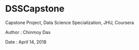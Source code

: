 # DSSCapstone
Capstone Project, Data Science Specialization, JHU, Coursera

Author : Chinmoy Das

Date : April 14, 2018
